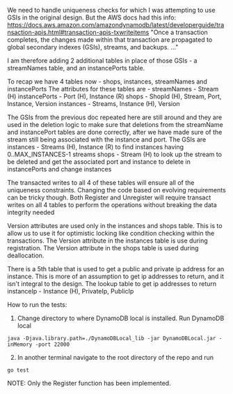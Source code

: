 We need to handle uniqueness checks for which I was attempting to use
GSIs in the original design.
But the AWS docs had this info:
https://docs.aws.amazon.com/amazondynamodb/latest/developerguide/transaction-apis.html#transaction-apis-txwriteitems
"Once a transaction completes, the changes made within that transaction are
  propagated to global secondary indexes (GSIs), streams, and backups. ..."

I am therefore adding 2 additional tables in place of those GSIs - a streamNames table, and an instancePorts table.

To recap we have 4 tables now - shops, instances, streamNames and instancePorts
The attributes for these tables are - 
streamNames - Stream (H)
instancePorts - Port (H), Instance (R)
shops - ShopId (H), Stream, Port, Instance, Version
instances - Streams, Instance (H), Version

The GSIs from the previous doc repeated here are still around and they are used
in the deletion logic to make sure that deletions from the streamName and instancePort tables are done correctly, after we have made sure of the stream
still being associated with the instance and port. The GSIs are
instances - Streams (H), Instance (R) to find instances having 0..MAX_INSTANCES-1 streams
shops - Stream (H) to look up the stream to be deleted and get the associated port and instance to delete in instancePorts and change instances

The transacted writes to all 4 of these tables will ensure all of the uniqueness
constraints. Changing the code based on evolving requirements can be tricky though.
Both Register and Unregister will require transact writes on all 4 tables to perform the operations without breaking the data integrity needed

Version attributes are used only in the instances and shops table. This is to
allow us to use it for optimistic locking like condition checking within the transactions. The Version attribute in the instances table is use during registration. The Version attribute in the shops table is used
during deallocation.

There is a 5th table that is used to get a public and private ip address for an
instance. This is more of an assumption to get ip addresses to return, and it isn't
integral to the design. The lookup table to get ip addresses to return
instanceIp - Instance (H), PrivateIp, PublicIp

How to run the tests:
1. Change directory to where DynamoDB local is installed. Run DynamoDB local
```
java -Djava.library.path=./DynamoDBLocal_lib -jar DynamoDBLocal.jar -inMemory -port 22000
```
2. In another terminal navigate to the root directory of the repo and run
```
go test
```

NOTE: Only the Register function has been implemented.
